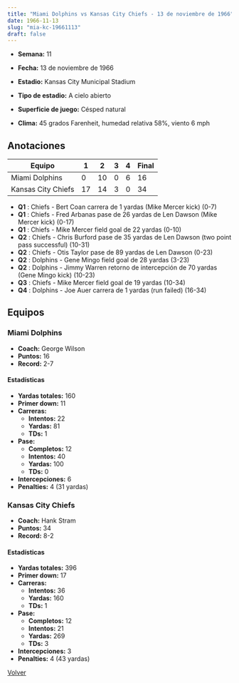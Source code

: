 ```yaml
---
title: "Miami Dolphins vs Kansas City Chiefs - 13 de noviembre de 1966"
date: 1966-11-13
slug: "mia-kc-19661113"
draft: false
---
```


* **Semana:** 11
* **Fecha:** 13 de noviembre de 1966

* **Estadio:** Kansas City Municipal Stadium
* **Tipo de estadio:** A cielo abierto
* **Superficie de juego:** Césped natural
* **Clima:** 45 grados Farenheit, humedad relativa 58%, viento 6 mph





## Anotaciones
| Equipo | 1 | 2 | 3 | 4 | Final |
|--------|---|---|---|---|-------|
| Miami Dolphins  | 0 | 10 | 0 | 6  | 16 |
| Kansas City Chiefs  | 17 | 14 | 3 | 0  | 34 |
* **Q1** : Chiefs - Bert Coan carrera de 1 yardas (Mike Mercer kick) (0-7)
* **Q1** : Chiefs - Fred Arbanas pase de 26 yardas de Len Dawson (Mike Mercer kick) (0-17)
* **Q1** : Chiefs - Mike Mercer field goal de 22 yardas (0-10)
* **Q2** : Chiefs - Chris Burford pase de 35 yardas de Len Dawson (two point pass successful) (10-31)
* **Q2** : Chiefs - Otis Taylor pase de 89 yardas de Len Dawson (0-23)
* **Q2** : Dolphins - Gene Mingo field goal de 28 yardas (3-23)
* **Q2** : Dolphins - Jimmy Warren retorno de intercepción de 70 yardas (Gene Mingo kick) (10-23)
* **Q3** : Chiefs - Mike Mercer field goal de 19 yardas (10-34)
* **Q4** : Dolphins - Joe Auer carrera de 1 yardas (run failed) (16-34)


## Equipos


### Miami Dolphins
* **Coach:** George Wilson
* **Puntos:** 16
* **Record:** 2-7
#### Estadísticas
* **Yardas totales:** 160
* **Primer down:** 11
* **Carreras:**
  * **Intentos:** 22
  * **Yardas:** 81
  * **TDs:** 1
* **Pase:**
  * **Completos:** 12
  * **Intentos:** 40
  * **Yardas:** 100
  * **TDs:** 0
* **Intercepciones:** 6
* **Penalties:** 4 (31 yardas)

### Kansas City Chiefs
* **Coach:** Hank Stram
* **Puntos:** 34
* **Record:** 8-2
#### Estadísticas
* **Yardas totales:** 396
* **Primer down:** 17
* **Carreras:**
  * **Intentos:** 36
  * **Yardas:** 160
  * **TDs:** 1
* **Pase:**
  * **Completos:** 12
  * **Intentos:** 21
  * **Yardas:** 269
  * **TDs:** 3
* **Intercepciones:** 3
* **Penalties:** 4 (43 yardas)


[Volver](/historia/1966)
